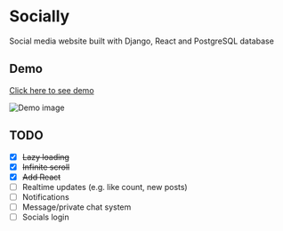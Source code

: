 
# Socially

Social media website built with Django, React and PostgreSQL database

## Demo

[Click here to see demo](https://socially.bartoszmagiera.me/)

![Demo image](https://i.imgur.com/qLpegJu.png)

## TODO

- [x] ~~Lazy loading~~
- [x] ~~Infinite scroll~~
- [x] ~~Add React~~
- [ ] Realtime updates (e.g. like count, new posts)
- [ ] Notifications
- [ ] Message/private chat system
- [ ] Socials login

